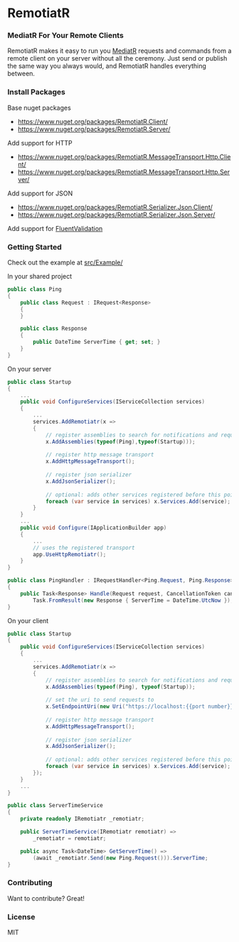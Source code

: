 
# RemotiatR

### MediatR For Your Remote Clients
RemotiatR makes it easy to run you [MediatR](https://github.com/jbogard/MediatR) requests and commands from a remote client on your server without all the ceremony. Just send or publish the same way you always would, and RemotiatR handles everything between.

### Install Packages
Base nuget packages
- <https://www.nuget.org/packages/RemotiatR.Client/>
- <https://www.nuget.org/packages/RemotiatR.Server/>

Add support for HTTP
- <https://www.nuget.org/packages/RemotiatR.MessageTransport.Http.Client/>
- <https://www.nuget.org/packages/RemotiatR.MessageTransport.Http.Server/>

Add support for JSON
- <https://www.nuget.org/packages/RemotiatR.Serializer.Json.Client/>
- <https://www.nuget.org/packages/RemotiatR.Serializer.Json.Server/>

Add support for [FluentValidation](https://github.com/kevinarthurackerman/RemotiatR/tree/master/src/FluentValidation)

### Getting Started
Check out the example at [src/Example/](https://github.com/kevinarthurackerman/RemotiatR/tree/master/src/Example)

In your shared project
```csharp
public class Ping
{
    public class Request : IRequest<Response>
    {
    }

    public class Response
    {
        public DateTime ServerTime { get; set; }
    }
}
```

On your server
```csharp
public class Startup
{
    ...
    public void ConfigureServices(IServiceCollection services)
    {
        ...
        services.AddRemotiatr(x => 
        {
            // register assemblies to search for notifications and requests
            x.AddAssemblies(typeof(Ping),typeof(Startup)));
			
            // register http message transport
            x.AddHttpMessageTransport();
            
            // register json serializer
            x.AddJsonSerializer();
            
            // optional: adds other services registered before this point
            foreach (var service in services) x.Services.Add(service);
        }
    }
    ...
    public void Configure(IApplicationBuilder app)
    {
        ...
        // uses the registered transport
        app.UseHttpRemotiatr();
    }
}

public class PingHandler : IRequestHandler<Ping.Request, Ping.Response>
{
    public Task<Response> Handle(Request request, CancellationToken cancellationToken) =>
        Task.FromResult(new Response { ServerTime = DateTime.UtcNow });
}
```

On your client
```csharp
public class Startup
{
    public void ConfigureServices(IServiceCollection services)
    {
        ...
        services.AddRemotiatr(x =>
        {
            // register assemblies to search for notifications and requests
            x.AddAssemblies(typeof(Ping), typeof(Startup));
            
            // set the uri to send requests to
            x.SetEndpointUri(new Uri("https://localhost:{{port number}}/remotiatr"));
			
            // register http message transport
            x.AddHttpMessageTransport();
            
            // register json serializer
            x.AddJsonSerializer();          
			
            // optional: adds other services registered before this point
            foreach (var service in services) x.Services.Add(service);
        });
    }
    ...
}

public class ServerTimeService
{
    private readonly IRemotiatr _remotiatr;

    public ServerTimeService(IRemotiatr remotiatr) =>
        _remotiatr = remotiatr;

    public async Task<DateTime> GetServerTime() =>
        (await _remotiatr.Send(new Ping.Request())).ServerTime;
}
```

### Contributing
Want to contribute? Great!

### License
MIT
